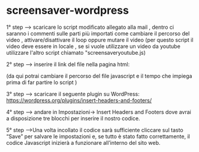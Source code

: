 # screensaver-wordpress
1° step --> scaricare lo script modificato allegato alla mail , dentro ci saranno i commenti sulle parti più importati come cambiare il percorso del video , attivare/disattivare il loop oppure mutare il video (per questo script il video deve essere in locale , se si vuole utilizzare un video da youtube utilizzare l'altro script chiamato "screensaveryoutube.js)

2° step --> inserire il link del file nella pagina html: 
<script src="script/screensaver.js" timeout="100000000"></script>

(da qui potrai cambiare il percorso del file javascript e il tempo che impiega prima di far partire lo script ) 

3° step --> scaricare il seguente plugin su WordPress: https://wordpress.org/plugins/insert-headers-and-footers/

4° step --> andare in Impostazioni-> Insert Headers and Footers  dove avrai a disposizione tre blocchi per inserire il nostro codice.

5° step -->Una volta incollato il codice sarà sufficiente cliccare sul tasto “Save” per salvare le impostazioni e, se tutto è stato fatto correttamente, il codice Javascript inizierà a funzionare all’interno del sito web.

